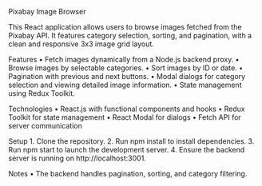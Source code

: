 Pixabay Image Browser

This React application allows users to browse images fetched from the Pixabay API. It features category selection, sorting, and pagination, with a clean and responsive 3x3 image grid layout.

Features
• Fetch images dynamically from a Node.js backend proxy.
• Browse images by selectable categories.
• Sort images by ID or date.
• Pagination with previous and next buttons.
• Modal dialogs for category selection and viewing detailed image information.
• State management using Redux Toolkit.

Technologies
• React.js with functional components and hooks
• Redux Toolkit for state management
• React Modal for dialogs
• Fetch API for server communication

Setup 1. Clone the repository. 2. Run npm install to install dependencies. 3. Run npm start to launch the development server. 4. Ensure the backend server is running on http://localhost:3001.

Notes
• The backend handles pagination, sorting, and category filtering.
